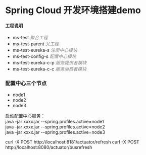 # Spring Cloud 开发环境搭建demo

#### 工程说明
+ ms-test  *<font color=gray>聚合工程</font>*
+ ms-test-parent  *<font color=gray>父工程</font>*
+ ms-test-eureka-s  *<font color=gray>注册中心模块</font>*
+ ms-test-config-s  *<font color=gray>配置中心模块</font>*
+ ms-test-eureka-c-p  *<font color=gray>服务提供者模块</font>*
+ ms-test-eureka-c-c  *<font color=gray>服务消费者模块</font>*



### 配置中心三个节点
+ node1
+ node2
+ node3

启动配置中心服务：  
java -jar xxxx.jar --spring.profiles.active=node1  
java -jar xxxx.jar --spring.profiles.active=node2  
java -jar xxxx.jar --spring.profiles.active=node3  


curl -X POST http://localhost:8181/actuator/refresh
curl -X POST http://localhost:8080/actuator/busrefresh